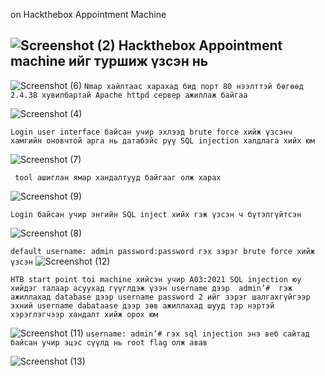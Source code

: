on Hackthebox Appointment Machine

![Screenshot (2)](https://github.com/T6X3G/F.NS357_Machine-s/assets/110654108/572a44d0-6d93-4333-91be-9fe7c7ca9461)
Hackthebox Appointment machine ийг туршиж үзсэн нь
-
![Screenshot (6)](https://github.com/T6X3G/F.NS357_Machine-s/assets/110654108/a90e3442-e04e-45c9-be7e-3d22315ea485)
`Nmap хайлтаас харахад бид порт 80 нээлттэй бөгөөд 2.4.38 хувилбартай Apache httpd сервер ажиллаж байгаа`

![Screenshot (4)](https://github.com/T6X3G/F.NS357_Machine-s/assets/110654108/9378d6bc-9a10-4c90-9056-7bf54dcf42c4)

`Login user interface байсан учир эхлээд brute force хийж үзсэнч хамгийн оновчтой арга нь датабэйс рүү SQL injection халдлага хийх юм`

![Screenshot (7)](https://github.com/T6X3G/F.NS357_Machine-s/assets/110654108/0873af22-492e-4248-a4ff-9dc2318fce55)

``` tool ашиглан ямар хандалтууд байгааг олж харах```

![Screenshot (9)](https://github.com/T6X3G/F.NS357_Machine-s/assets/110654108/f663b8e6-0ef9-4d9a-92e2-abd1e4ba3caa)

`Login байсан учир энгийн SQL inject хийх гэж үзсэн ч бүтэлгүйтсэн`

![Screenshot (8)](https://github.com/T6X3G/F.NS357_Machine-s/assets/110654108/6a89efa3-58cf-4388-bda2-58c6e0b02b8d)


`default username: admin password:password гэх зэрэг brute force хийж үзсэн`
![Screenshot (12)](https://github.com/T6X3G/F.NS357_Machine-s/assets/110654108/ff5c4e69-5796-4578-8052-206d2db81699)


`HTB start point toi machine хийсэн учир A03:2021 SQL injection
юу хийдэг талаар асуухад гүүглдэж үзэн username дээр  admin’#  гэж ажиллахад database дээр username password 2 ийг зэрэг шалгахгүйгээр эхний username dabataase дээр зөв ажиллахад шууд тэр нэртэй хэрэглэгчээр хандалт хийж орох юм`


![Screenshot (11)](https://github.com/T6X3G/F.NS357_Machine-s/assets/110654108/bfb4efd7-68f2-48cd-bcf0-41aff7edc127)
`username: admin’# гэх sql injection энэ веб сайтад байсан учир эцэс сүүлд нь root flag олж авав`



![Screenshot (13)](https://github.com/T6X3G/F.NS357_Machine-s/assets/110654108/7ee8dadf-b86b-43f8-9ce4-8d489fcf97d7)







